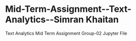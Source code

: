 # Mid-Term-Assignment--Text-Analytics--Simran Khaitan
Text Analytics Mid Term Assignment Group-02 Jupyter File
